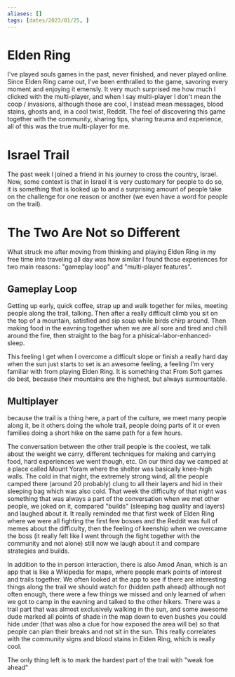 ```yaml
---
aliases: []
tags: [dates/2023/01/25, ]
---
```


# Elden Ring
I've played souls games in the past, never finished, and never played online. Since Elden Ring came out, I've been enthralled to the game, savoring every moment and enjoying it emensly. It very much surprised me how much I clicked with the multi-player, and when I say multi-player I don't mean the coop / invasions, although those are cool, I instead mean messages, blood stains, ghosts and, in a cool twist, Reddit. The feel of discovering this game together with the community, sharing tips, sharing trauma and experience, all of this was the true multi-player for me.  

# Israel Trail
The past week I joined a friend in his journey to cross the country, Israel. Now, some context is that in Israel it is very customary for people to do so, it is something that is looked up to and a surprising amount of people take on the challenge for one reason or another (we even have a word for people on the trail). 

# The Two Are Not so Different
What struck me after moving from thinking and playing Elden Ring in my free time into traveling all day was how similar I found those experiences for two main reasons: "gameplay loop" and "multi-player features".  

## Gameplay Loop
Getting up early, quick coffee, strap up and walk together for miles, meeting people along the trail, talking. Then after a really difficult climb you sit on the top of a mountain, satisfied and sip soup while birds chirp around. Then making food in the eavning together when we are all sore and tired and chill around the fire, then straight to the bag for a phisical-labor-enhanced-sleep.  
  
This feeling I get when I overcome a difficult slope or finish a really hard day when the sun just starts to set is an awesome feeling, a feeling I'm very familiar with from playing Elden Ring. It is something that From Soft games do best, because their mountains are the highest, but always surmountable.
  

## Multiplayer
because the trail is a thing here, a part of the culture, we meet many people along it, be it others doing the whole trail, people doing parts of it or even families doing a short hike on the same path for a few hours.  
  
The conversation between the other trail people is the coolest, we talk about the weight we carry, different techniques for making and carrying food, hard experiences we went though, etc. On our third day we camped at a place called Mount Yoram where the shelter was basically knee-high walls. The cold in that night, the extremely strong wind, all the people camped there (around 20 probably) clung to all their layers and hid in their sleeping bag which was also cold. That week the difficulty of that night was something that was always a part of the conversation when we met other people, we joked on it, compared "builds" (sleeping bag quality and layers) and laughed about it. It really reminded me that first week of Elden Ring where we were all fighting the first few bosses and the Reddit was full of memes about the difficulty, then the feeling of keenship when we overcame the boss (it really felt like I went through the fight together with the community and not alone) still now we laugh about it and compare strategies and builds.  
  
In addition to the in person interaction, there is also Amod Anan, which is an app that is like a Wikipedia for maps, where people mark points of interest and trails together. We often looked at the app to see if there are interesting things along the trail we should watch for (hidden path ahead) although not often enough, there were a few things we missed and only learned of when we got to camp in the eavning and talked to the other hikers. There was a trail part that was almost exclusively walking in the sun, and some awesome dude marked all points of shade in the map down to even bushes you could hide under (that was also a clue for how exposed the area will be) so that people can plan their breaks and not sit in the sun. This really correlates with the community signs and blood stains in Elden Ring, which is really cool.  
  
The only thing left is to mark the hardest part of the trail with "weak foe ahead"
